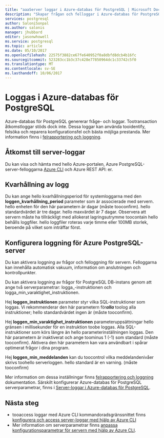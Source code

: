 ```yaml
---
title: "aaaServer loggar i Azure-databas för PostgreSQL | Microsoft Docs"
description: "Skapar frågan och felloggar i Azure-databas för PostgreSQL."
services: postgresql
author: SaloniSonpal
ms.author: salonis
manager: jhubbard
editor: jasonwhowell
ms.service: postgresql
ms.topic: article
ms.date: 05/10/2017
ms.openlocfilehash: 22575f3882ce67fe640952f0a8dbfd8dcb4b16fc
ms.sourcegitcommit: 523283cc1b3c37c428e77850964dc1c33742c5f0
ms.translationtype: MT
ms.contentlocale: sv-SE
ms.lasthandoff: 10/06/2017
---
```

# <a name="server-logs-in-azure-database-for-postgresql"></a>Loggas i Azure-databas för PostgreSQL 
Azure-databas för PostgreSQL genererar fråge- och loggar. Tootransaction åtkomstloggar stöds dock inte. Dessa loggar kan använda tooidentify, felsöka och reparera konfigurationsfel och bästa möjliga prestanda. Mer information finns i [felrapportering och loggning](https://www.postgresql.org/docs/9.6/static/runtime-config-logging.html).

## <a name="access-server-logs"></a>Åtkomst till server-loggar
Du kan visa och hämta med hello Azure-portalen, Azure PostgreSQL-server-felloggarna [Azure CLI](howto-configure-server-logs-using-cli.md) och Azure REST API: er.

## <a name="log-retention"></a>Kvarhållning av logg
Du kan ange hello kvarhållningsperiod för systemloggarna med den **loggen\_kvarhållning\_period** parameter som är associerade med servern. hello enheten för den här parametern är dagar (måste tooconfirm). hello standardvärdet är tre dagar. hello maxvärdet är 7 dagar. Observera att servern måste ha tillräckligt med allokerat lagringsutrymme toocontain hello behålls loggfiler.
hello loggfiler roteras varje timme eller 100MB storlek, beroende på vilket som inträffar först.

## <a name="configure-logging-for-azure-postgresql-server"></a>Konfigurera loggning för Azure PostgreSQL-server
Du kan aktivera loggning av frågor och felloggning för servern. Felloggarna kan innehålla automatisk vakuum, information om anslutningen och kontrollpunkter.

Du kan aktivera loggning av frågor för PostgreSQL DB-instans genom att ange två serverparametrar: logga\_-instruktionen och logga\_min\_varaktighet\_instruktionen.

Hej **loggen\_instruktionen** parameter styr vilka SQL-instruktioner som loggas. Vi rekommenderar den här parametern för***alla*** toolog alla instruktioner; hello standardvärdet ingen är (måste tooconfirm).

Hej **loggen\_min\_varaktighet\_instruktionen** parameteruppsättningar hello gränsen i millisekunder för en instruktion toobe loggas. Alla SQL-instruktioner som körs längre än hello parameterinställningen loggas. Den här parametern är inaktiverat och ange toominus 1 (-1) som standard (måste tooconfirm). Aktivera den här parametern kan vara användbart i spårar optimerat frågor i dina program.

Hej **loggen\_min\_meddelanden** kan du toocontrol vilka meddelandenivåer skrivs toohello serverloggen. hello standard är en varning. (måste tooconfirm)

Mer information om dessa inställningar finns [felrapportering och loggning](https://www.postgresql.org/docs/9.6/static/runtime-config-logging.html) dokumentation. Särskilt konfigurerar Azure-databas för PostgreSQL serverparametrar, finns i [Server-loggar i Azure-databas för PostgreSQL](concepts-server-logs.md).

## <a name="next-steps"></a>Nästa steg
- tooaccess loggar med Azure CLI kommandoradsgränssnittet finns [konfigurera och access server-loggar med hjälp av Azure CLI](howto-configure-server-logs-using-cli.md)
- Mer information om serverparametrar finns [anpassa konfigurationsparametrar för servern med hjälp av Azure CLI](howto-configure-server-parameters-using-cli.md).